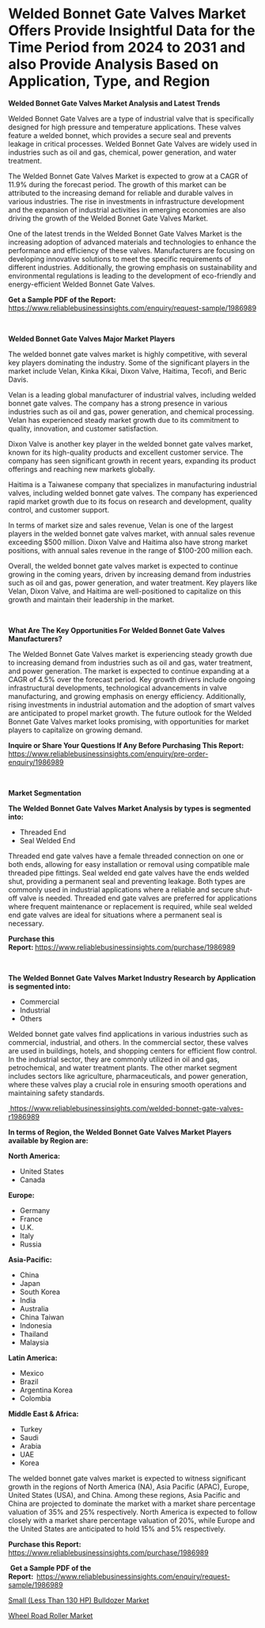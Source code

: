 <p><h1>Welded Bonnet Gate Valves Market Offers Provide Insightful Data for the Time Period from 2024 to 2031 and also Provide Analysis Based on Application, Type, and Region</h1></p><p><strong>Welded Bonnet Gate Valves Market Analysis and Latest Trends</strong></p>
<p><p>Welded Bonnet Gate Valves are a type of industrial valve that is specifically designed for high pressure and temperature applications. These valves feature a welded bonnet, which provides a secure seal and prevents leakage in critical processes. Welded Bonnet Gate Valves are widely used in industries such as oil and gas, chemical, power generation, and water treatment.</p><p>The Welded Bonnet Gate Valves Market is expected to grow at a CAGR of 11.9% during the forecast period. The growth of this market can be attributed to the increasing demand for reliable and durable valves in various industries. The rise in investments in infrastructure development and the expansion of industrial activities in emerging economies are also driving the growth of the Welded Bonnet Gate Valves Market.</p><p>One of the latest trends in the Welded Bonnet Gate Valves Market is the increasing adoption of advanced materials and technologies to enhance the performance and efficiency of these valves. Manufacturers are focusing on developing innovative solutions to meet the specific requirements of different industries. Additionally, the growing emphasis on sustainability and environmental regulations is leading to the development of eco-friendly and energy-efficient Welded Bonnet Gate Valves.</p></p>
<p><strong>Get a Sample PDF of the Report:&nbsp;</strong> <a href="https://www.reliablebusinessinsights.com/enquiry/request-sample/1986989">https://www.reliablebusinessinsights.com/enquiry/request-sample/1986989</a></p>
<p>&nbsp;</p>
<p><strong>Welded Bonnet Gate Valves Major Market Players</strong></p>
<p><p>The welded bonnet gate valves market is highly competitive, with several key players dominating the industry. Some of the significant players in the market include Velan, Kinka Kikai, Dixon Valve, Haitima, Tecofi, and Beric Davis.</p><p>Velan is a leading global manufacturer of industrial valves, including welded bonnet gate valves. The company has a strong presence in various industries such as oil and gas, power generation, and chemical processing. Velan has experienced steady market growth due to its commitment to quality, innovation, and customer satisfaction.</p><p>Dixon Valve is another key player in the welded bonnet gate valves market, known for its high-quality products and excellent customer service. The company has seen significant growth in recent years, expanding its product offerings and reaching new markets globally.</p><p>Haitima is a Taiwanese company that specializes in manufacturing industrial valves, including welded bonnet gate valves. The company has experienced rapid market growth due to its focus on research and development, quality control, and customer support.</p><p>In terms of market size and sales revenue, Velan is one of the largest players in the welded bonnet gate valves market, with annual sales revenue exceeding $500 million. Dixon Valve and Haitima also have strong market positions, with annual sales revenue in the range of $100-200 million each.</p><p>Overall, the welded bonnet gate valves market is expected to continue growing in the coming years, driven by increasing demand from industries such as oil and gas, power generation, and water treatment. Key players like Velan, Dixon Valve, and Haitima are well-positioned to capitalize on this growth and maintain their leadership in the market.</p></p>
<p>&nbsp;</p>
<p><strong>What Are The Key Opportunities For Welded Bonnet Gate Valves Manufacturers?</strong></p>
<p><p>The Welded Bonnet Gate Valves market is experiencing steady growth due to increasing demand from industries such as oil and gas, water treatment, and power generation. The market is expected to continue expanding at a CAGR of 4.5% over the forecast period. Key growth drivers include ongoing infrastructural developments, technological advancements in valve manufacturing, and growing emphasis on energy efficiency. Additionally, rising investments in industrial automation and the adoption of smart valves are anticipated to propel market growth. The future outlook for the Welded Bonnet Gate Valves market looks promising, with opportunities for market players to capitalize on growing demand.</p></p>
<p><strong>Inquire or Share Your Questions If Any Before Purchasing This Report:</strong> <a href="https://www.reliablebusinessinsights.com/enquiry/pre-order-enquiry/1986989">https://www.reliablebusinessinsights.com/enquiry/pre-order-enquiry/1986989</a></p>
<p>&nbsp;</p>
<p><strong>Market Segmentation</strong></p>
<p><strong>The Welded Bonnet Gate Valves Market Analysis by types is segmented into:</strong></p>
<p><ul><li>Threaded End</li><li>Seal Welded End</li></ul></p>
<p><p>Threaded end gate valves have a female threaded connection on one or both ends, allowing for easy installation or removal using compatible male threaded pipe fittings. Seal welded end gate valves have the ends welded shut, providing a permanent seal and preventing leakage. Both types are commonly used in industrial applications where a reliable and secure shut-off valve is needed. Threaded end gate valves are preferred for applications where frequent maintenance or replacement is required, while seal welded end gate valves are ideal for situations where a permanent seal is necessary.</p></p>
<p><strong>Purchase this Report:&nbsp;</strong><a href="https://www.reliablebusinessinsights.com/purchase/1986989">https://www.reliablebusinessinsights.com/purchase/1986989</a></p>
<p>&nbsp;</p>
<p><strong>The Welded Bonnet Gate Valves Market Industry Research by Application is segmented into:</strong></p>
<p><ul><li>Commercial</li><li>Industrial</li><li>Others</li></ul></p>
<p><p>Welded bonnet gate valves find applications in various industries such as commercial, industrial, and others. In the commercial sector, these valves are used in buildings, hotels, and shopping centers for efficient flow control. In the industrial sector, they are commonly utilized in oil and gas, petrochemical, and water treatment plants. The other market segment includes sectors like agriculture, pharmaceuticals, and power generation, where these valves play a crucial role in ensuring smooth operations and maintaining safety standards.</p></p>
<p><a href="https://www.reliablebusinessinsights.com/welded-bonnet-gate-valves-r1986989">&nbsp;https://www.reliablebusinessinsights.com/welded-bonnet-gate-valves-r1986989</a></p>
<p><strong>In terms of Region, the Welded Bonnet Gate Valves Market Players available by Region are:</strong></p>
<p>
    <p> <strong> North America: </strong>
        <ul>
            <li>United States</li>
            <li>Canada</li>
        </ul>
        </p> 
    <p> <strong> Europe: </strong>
        <ul>
            <li>Germany</li>
            <li>France</li>
            <li>U.K.</li>
            <li>Italy</li>
            <li>Russia</li>
        </ul>
        </p> 
    <p> <strong> Asia-Pacific: </strong>
        <ul>
            <li>China</li>
            <li>Japan</li>
            <li>South Korea</li>
            <li>India</li>
            <li>Australia</li>
            <li>China Taiwan</li>
            <li>Indonesia</li>
            <li>Thailand</li>
            <li>Malaysia</li>
        </ul>
        </p> 
    <p> <strong> Latin America: </strong>
        <ul>
            <li>Mexico</li>
            <li>Brazil</li>
            <li>Argentina Korea</li>
            <li>Colombia</li>
        </ul>
        </p> 
    <p> <strong> Middle East & Africa: </strong>
        <ul>
            <li>Turkey</li>
            <li>Saudi</li>
            <li>Arabia</li>
            <li>UAE</li>
            <li>Korea</li>
        </ul>
    </p>
    </p>
<p><p>The welded bonnet gate valves market is expected to witness significant growth in the regions of North America (NA), Asia Pacific (APAC), Europe, United States (USA), and China. Among these regions, Asia Pacific and China are projected to dominate the market with a market share percentage valuation of 35% and 25% respectively. North America is expected to follow closely with a market share percentage valuation of 20%, while Europe and the United States are anticipated to hold 15% and 5% respectively.</p></p>
<p><strong>Purchase this Report: </strong><a href="https://www.reliablebusinessinsights.com/purchase/1986989">https://www.reliablebusinessinsights.com/purchase/1986989</a></p>
<p>&nbsp;<strong>Get a Sample PDF of the Report:&nbsp;&nbsp;</strong><a href="https://www.reliablebusinessinsights.com/enquiry/request-sample/1986989">https://www.reliablebusinessinsights.com/enquiry/request-sample/1986989</a></p>
<p><strong></strong></p>
<p><p><a href="https://github.com/zzflqewx24/Market-Research-Report-List-1/blob/main/small-less-than-130-hp-bulldozer-market.md">Small (Less Than 130 HP) Bulldozer Market</a></p><p><a href="https://github.com/troySchroederhs/Market-Research-Report-List-1/blob/main/wheel-road-roller-market.md">Wheel Road Roller Market</a></p></p>